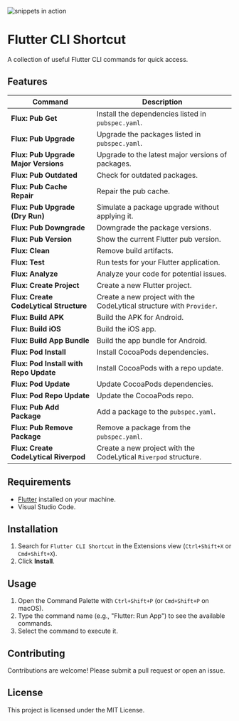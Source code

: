 ![snippets in action](media/flutter_cli_shortcut.gif)

# Flutter CLI Shortcut

A collection of useful Flutter CLI commands for quick access.

## Features

| Command                                | Description                                                          |
| -------------------------------------- | -------------------------------------------------------------------- |
| **Flux: Pub Get**                      | Install the dependencies listed in `pubspec.yaml`.                   |
| **Flux: Pub Upgrade**                  | Upgrade the packages listed in `pubspec.yaml`.                       |
| **Flux: Pub Upgrade Major Versions**   | Upgrade to the latest major versions of packages.                    |
| **Flux: Pub Outdated**                 | Check for outdated packages.                                         |
| **Flux: Pub Cache Repair**             | Repair the pub cache.                                                |
| **Flux: Pub Upgrade (Dry Run)**        | Simulate a package upgrade without applying it.                      |
| **Flux: Pub Downgrade**                | Downgrade the package versions.                                      |
| **Flux: Pub Version**                  | Show the current Flutter pub version.                                |
| **Flux: Clean**                        | Remove build artifacts.                                              |
| **Flux: Test**                         | Run tests for your Flutter application.                              |
| **Flux: Analyze**                      | Analyze your code for potential issues.                              |
| **Flux: Create Project**               | Create a new Flutter project.                                        |
| **Flux: Create CodeLytical Structure** | Create a new project with the CodeLytical structure with `Provider`. |
| **Flux: Build APK**                    | Build the APK for Android.                                           |
| **Flux: Build iOS**                    | Build the iOS app.                                                   |
| **Flux: Build App Bundle**             | Build the app bundle for Android.                                    |
| **Flux: Pod Install**                  | Install CocoaPods dependencies.                                      |
| **Flux: Pod Install with Repo Update** | Install CocoaPods with a repo update.                                |
| **Flux: Pod Update**                   | Update CocoaPods dependencies.                                       |
| **Flux: Pod Repo Update**              | Update the CocoaPods repo.                                           |
| **Flux: Pub Add Package**              | Add a package to the `pubspec.yaml`.                                 |
| **Flux: Pub Remove Package**           | Remove a package from the `pubspec.yaml`.                            |
| **Flux: Create CodeLytical Riverpod**  | Create a new project with the CodeLytical `Riverpod` structure.      |

## Requirements

- [Flutter](https://flutter.dev/docs/get-started/install) installed on your machine.
- Visual Studio Code.

## Installation

1. Search for `Flutter CLI Shortcut` in the Extensions view (`Ctrl+Shift+X` or `Cmd+Shift+X`).
2. Click **Install**.

## Usage

1. Open the Command Palette with `Ctrl+Shift+P` (or `Cmd+Shift+P` on macOS).
2. Type the command name (e.g., "Flutter: Run App") to see the available commands.
3. Select the command to execute it.

## Contributing

Contributions are welcome! Please submit a pull request or open an issue.

## License

This project is licensed under the MIT License.
